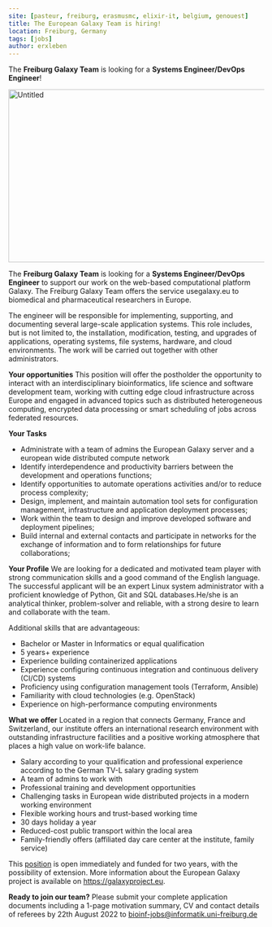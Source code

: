 ```yaml
---
site: [pasteur, freiburg, erasmusmc, elixir-it, belgium, genouest]
title: The European Galaxy Team is hiring!
location: Freiburg, Germany
tags: [jobs]
author: erxleben
---
```


The **Freiburg Galaxy Team** is looking for a **Systems Engineer/DevOps Engineer**!

<div class="multiple-img">
<a data-flickr-embed="true"  href="https://www.flickr.com/photos/134305289@N03/31768905991/in/album-72157671198874931/" title="Untitled"><img src="https://farm1.staticflickr.com/366/31768905991_508703bbeb_k.jpg" width="512" height="340" alt="Untitled"></a>
</div>

The **Freiburg Galaxy Team** is looking for a **Systems Engineer/DevOps Engineer** to support our work on the web-based computational platform Galaxy. The Freiburg Galaxy Team offers the service usegalaxy.eu to biomedical and pharmaceutical researchers in Europe. 

The engineer will be responsible for implementing, supporting, and documenting several large-scale application systems. This role includes, but is not limited to, the installation, modification, testing, and upgrades of applications, operating systems, file systems, hardware, and cloud environments. The work will be carried out together with other administrators. 

**Your opportunities**
This position will offer the postholder the opportunity to interact with an interdisciplinary bioinformatics, life science and software development team, working with cutting edge cloud infrastructure across Europe and engaged in advanced topics such as distributed heterogeneous computing, encrypted data processing or smart scheduling of jobs across federated resources. 

**Your Tasks**
- Administrate with a team of admins the European Galaxy server and a european wide distributed compute network
- Identify interdependence and productivity barriers between the development and operations functions;
- Identify opportunities to automate operations activities and/or to reduce process complexity;
- Design, implement, and maintain automation tool sets for configuration management, infrastructure and application deployment processes;
- Work within the team to design and improve developed software and deployment pipelines;
- Build internal and external contacts and participate in networks for the exchange of information and to form relationships for future collaborations;

**Your Profile**
We are looking for a dedicated and motivated team player with strong communication skills and a good command of the English language.
The successful applicant will be an expert Linux system administrator with a proficient knowledge of Python, Git and SQL databases.He/she is an analytical thinker, problem-solver and reliable, with a strong desire to learn and collaborate with the team.

Additional skills that are advantageous:
- Bachelor or Master in Informatics or equal qualification
- 5 years+ experience
- Experience building containerized applications
- Experience configuring continuous integration and continuous delivery (CI/CD) systems
- Proficiency using configuration management tools (Terraform, Ansible)
- Familiarity with cloud technologies (e.g. OpenStack)
- Experience on high-performance computing environments


**What we offer**
Located in a region that connects Germany, France and Switzerland, our institute offers an international research environment with outstanding infrastructure facilities and a positive working atmosphere that places a high value on work-life balance.

- Salary according to your qualification and professional experience according to the German TV-L salary grading system
- A team of admins to work with
- Professional training and development opportunities
- Challenging tasks in European wide distributed projects in a modern working environment
- Flexible working hours and trust-based working time
- 30 days holiday a year
- Reduced-cost public transport within the local area
- Family-friendly offers (affiliated day care center at the institute, family service)


This [position](https://drive.google.com/file/d/13jGEmb8lH6XwO1p0CGMnXRAO0qE7Ptr8/view?usp=sharing) is open immediately and funded for two years, with the possibility of extension. More information about the European Galaxy project is available on https://galaxyproject.eu.

**Ready to join our team?**
Please submit your complete application documents including a 1-page motivation summary, CV and contact details of referees by 22th August 2022 to 
bioinf-jobs@informatik.uni-freiburg.de
